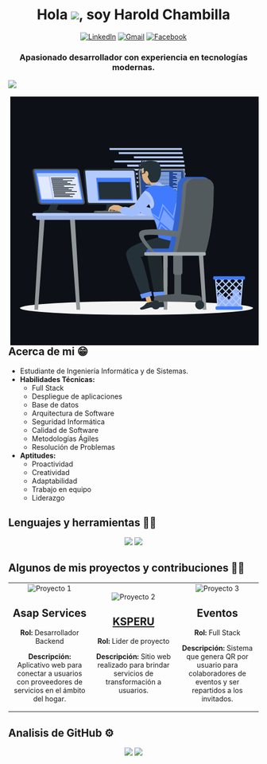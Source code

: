 <h1 align="center">Hola <img src="https://media.giphy.com/media/hvRJCLFzcasrR4ia7z/giphy.gif" width="35">, soy Harold Chambilla</h1>
<p align="center">
  <a href="https://www.linkedin.com/in/harold-chambilla-ramos-3a7379172/" target="_blank"><img src="https://img.shields.io/badge/LinkedIn-%230077B5.svg?&style=flat-square&logo=linkedin&logoColor=white" alt="LinkedIn"></a>
  <a href="mailto:haroldchambillaramos@gmail.com" target="_blank"><img src="https://img.shields.io/badge/Gmail-D14836?.svg%?&style=flat-square&logo=gmail&logoColor=white" alt="Gmail"></a>
  <a href="https://www.facebook.com/haroldangel.chambillaramos/" target="_blank"><img src="https://img.shields.io/badge/Facebook-%231877F2.svg?&style=flat-square&logo=facebook&logoColor=white" alt="Facebook"></a>
</p>
<h3 align="center">Apasionado desarrollador con experiencia en tecnologías modernas.</h3>


 <a href="https://github.com/DenverCoder1/readme-typing-svg"><img src="https://readme-typing-svg.herokuapp.com?lines=Ingeniería+Informática+y+de+Sistemas;Desarrollador+Web;Siempre+aprendiendo+nuevas+tecnologías&center=true&width=1000&height=30"></a>

<p><img align="right" src="https://raw.githubusercontent.com/SubhadeepZilong/SubhadeepZilong/main/icons/animation_500_kxa883sd.gif" alt="SubhadeepZilong" /></p>

## Acerca de mi :grin:
<ul>
  <li>Estudiante de Ingeniería Informática y de Sistemas.</li>
  <li>
    <strong>Habilidades Técnicas:</strong>
    <ul>
      <li>Full Stack</li>
      <li>Despliegue de aplicaciones</li>
      <li>Base de datos</li>
      <li>Arquitectura de Software</li>
      <li>Seguridad Informática</li>
      <li>Calidad de Software</li>
      <li>Metodologías Ágiles</li>
      <li>Resolución de Problemas</li>
    </ul>
  </li>
  <li>
    <strong>Aptitudes:</strong>
    <ul>
      <li>Proactividad</li>
      <li>Creatividad</li>
      <li>Adaptabilidad</li>
      <li>Trabajo en equipo</li>
      <li>Liderazgo</li>
    </ul>
  </li>
</ul>

## Lenguajes y herramientas :man_technologist:

<p align="center"> 
  <a href="https://skillicons.dev"><img src="https://skillicons.dev/icons?i=php,symfony,laravel,cs,dotnet,mongodb,postgres,mysql,html,css,js,bootstrap,vue,react,vscode" /></a>
  <a align="center" href="https://skillicons.dev"><img src="https://skillicons.dev/icons?i=visualstudio,github,git,linux,postman,webpack" /></a>
</p>

## Algunos de mis proyectos y contribuciones :man_office_worker:
<table>
  <tr>
    <td align="center" width="33%">
      <img src="https://i.imgur.com/g93w8HU.png" alt="Proyecto 1">
      <h2>Asap Services</h2>
      <p><strong>Rol:</strong> Desarrollador Backend</p>
      <p><strong>Descripción:</strong> Aplicativo web para conectar a usuarios con proveedores de servicios en el ámbito del hogar.</p>
    </td>
    <td align="center" width="34%">
      <img src="https://i.imgur.com/P4NHqKz.png" alt="Proyecto 2">
      <h2><a href="https://www.ksperu.com/">KSPERU</a></h2>
      <p><strong>Rol:</strong> Lider de proyecto</p>
      <p><strong>Descripción:</strong> Sitio web realizado para brindar servicios de transformación a usuarios.</p>
    </td>
    <td align="center" width="33%">
      <img src="https://i.imgur.com/sWzz0uf.png" alt="Proyecto 3">
      <h2>Eventos</h2>
      <p><strong>Rol:</strong> Full Stack</p>
      <p><strong>Descripción:</strong> Sistema que genera QR por usuario para colaboradores de eventos y ser repartidos a los invitados.</p>
    </td>
  </tr>
</table>

## Analisis de GitHub ⚙️
<p align="center">
  <img height="180em" src="https://github-readme-stats-eight-theta.vercel.app/api?username=harolditoc&show_icons=true&theme=algolia&include_all_commits=true&count_private=true"/>
  <img height="180em" src="https://github-readme-stats-eight-theta.vercel.app/api/top-langs/?username=harolditoc&layout=compact&langs_count=8&theme=algolia"/>
</p>

